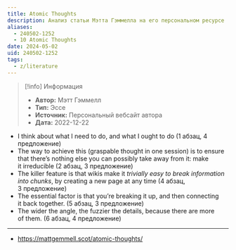 ```yaml
---
title: Atomic Thoughts
description: Анализ статьи Мэтта Гэммелла на его персональном ресурсе
aliases:
  - 240502-1252
  - 10 Atomic Thoughts
date: 2024-05-02
uid: 240502-1252
tags:
  - z/literature
---
```


> [!info] Информация
> - **Автор:** Мэтт Гэммелл
> - **Тип:** Эссе
> - **Источник:** Персональный вебсайт автора
> - **Дата:** 2022-12-22

- I think about what I need to do, and what I ought to do (1 абзац, 4 предложение)
- The way to achieve this (graspable thought in one session) is to ensure that there’s nothing else you can possibly take away from it: make it irreducible (2 абзац, 3 предложение)
- The killer feature is that wikis make it _trivially easy to break information into chunks_, by creating a new page at any time (4 абзац, 3 предложение)
- The essential factor is that you’re breaking it up, and then connecting it back together. (5 абзац, 3 предложение)
- The wider the angle, the fuzzier the details, because there are more of them. (6 абзац, 4 предложение)

---

- https://mattgemmell.scot/atomic-thoughts/
